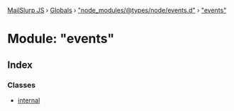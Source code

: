 [MailSlurp JS](../README.md) › [Globals](../globals.md) › ["node_modules/@types/node/events.d"](_node_modules__types_node_events_d_.md) › ["events"](_node_modules__types_node_events_d_._events_.md)

# Module: "events"

## Index

### Classes

* [internal](../classes/_node_modules__types_node_events_d_._events_.internal.md)
